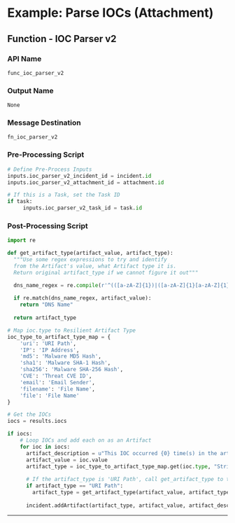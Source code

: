 <!--
    DO NOT MANUALLY EDIT THIS FILE
    THIS FILE IS AUTOMATICALLY GENERATED WITH resilient-circuits codegen
-->

# Example: Parse IOCs (Attachment)


## Function - IOC Parser v2

### API Name
`func_ioc_parser_v2`

### Output Name
`None`

### Message Destination
`fn_ioc_parser_v2`

### Pre-Processing Script
```python
# Define Pre-Process Inputs
inputs.ioc_parser_v2_incident_id = incident.id
inputs.ioc_parser_v2_attachment_id = attachment.id

# If this is a Task, set the Task ID
if task:
     inputs.ioc_parser_v2_task_id = task.id
```

### Post-Processing Script
```python
import re

def get_artifact_type(artifact_value, artifact_type):
  """Use some regex expressions to try and identify
  from the Artifact's value, what Artifact type it is.
  Return original artifact_type if we cannot figure it out"""

  dns_name_regex = re.compile(r'^(([a-zA-Z]{1})|([a-zA-Z]{1}[a-zA-Z]{1})|([a-zA-Z]{1}[0-9]{1})|([0-9]{1}[a-zA-Z]{1})|([a-zA-Z0-9][a-zA-Z0-9-_]{1,61}[a-zA-Z0-9]))\.([a-zA-Z]{2,6}|[a-zA-Z0-9-]{2,30}\.[a-zA-Z]{2,3})$')
  
  if re.match(dns_name_regex, artifact_value):
    return "DNS Name"
  
  return artifact_type

# Map ioc.type to Resilient Artifact Type
ioc_type_to_artifact_type_map = {
    'uri': 'URI Path',
    'IP': 'IP Address',
    'md5': 'Malware MD5 Hash',
    'sha1': 'Malware SHA-1 Hash',
    'sha256': 'Malware SHA-256 Hash',
    'CVE': 'Threat CVE ID',
    'email': 'Email Sender',
    'filename': 'File Name',
    'file': 'File Name'
}

# Get the IOCs
iocs = results.iocs

if iocs:
    # Loop IOCs and add each on as an Artifact
    for ioc in iocs:
      artifact_description = u"This IOC occurred {0} time(s) in the artifact: {1}".format( unicode(ioc.count), unicode(results.attachment_file_name) )
      artifact_value = ioc.value
      artifact_type = ioc_type_to_artifact_type_map.get(ioc.type, "String")
      
      # If the artifact_type is 'URI Path', call get_artifact_type to try intentify the type using regex
      if artifact_type == "URI Path":
        artifact_type = get_artifact_type(artifact_value, artifact_type)
      
      incident.addArtifact(artifact_type, artifact_value, artifact_description)

```

---

